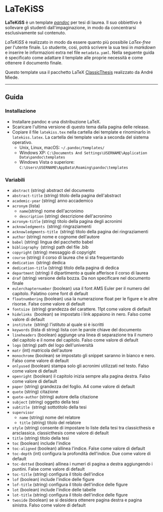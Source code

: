 # LaTeKiSS

**LaTeKiSS** è un template *[pandoc][]* per tesi di laurea. Il suo obbiettivo è sollevare gli studenti dall'impaginazione, in modo da concentrarsi esclusivamente sul contenuto.

*LaTeKiSS* è realizzato in modo da essere quanto più possibile *LaTex-free* per l'utente finale. Lo studente, così, potrà scrivere la sua tesi in *markdown* e inserire le informazioni extra nel file `metadata.yaml`.
Nella seguente guida è specificato come adattare il template alle proprie necessità e come ottenere il documento finale.

Questo template usa il pacchetto LaTeX [ClassicThesis][classicthesis] realizzato da André Miede.

---

## Guida

### Installazione

- Installare pandoc e una distribuzione LaTeX.
- Scaricare l'ultima versione di questo tema dalla pagina delle release.
- Copiare il file `latekiss.tex` nella cartella dei template e rinominarlo in `latekiss.latex`. La cartella dei template varia a seconda del sistema operativo.
  - Unix, Linux, macOS: `~/.pandoc/templates/`
  - Windows XP: `C:\Documents And Settings\USERNAME\Application Data\pandoc\templates`
  - Windows Vista o superiore: `C:\Users\USERNAME\AppData\Roaming\pandoc\templates`

### Variabili

- `abstract` (string)
  abstract del documento
- `abstract-title` (string)
  titolo della pagina dell'abstract
- `academic-year` (string)
  anno accademico
- `acronym` (lista)
  - `name`(string)
  nome dell'acronimo
  - `description` (string)
  descrizione dell'acronimo
- `acronym-title` (string)
  titolo della pagina degli acronimi
- `acknowledgments `(string)
  ringraziamenti
- `acknowledgments-title `(string)
  titolo della pagina dei ringraziamenti
- `author` (string)
  nome e cognome dell'autore
- `babel` (string)
  lingua del pacchetto babel
- `bibliography `(string)
  path del file .bib
- `copyright` (string)
  messaggio di copyright
- `course` (string)
  il corso di laurea che si sta frequentando
- `dedication `(string)
  dedica
- `dedication-title` (string)
  titolo della pagina di dedica
- `department` (string)
  il dipartimento a quale afferisce il corso di laurea
- `draf` (string)
  versione della bozza. Da non specificare nel documento finale
- `eulerchapternumber` (boolean)
  usa il font AMS Euler per il numero del capitolo. Palatino come font di default
- `floatnumbering` (boolean)
  usa la numerazione float per le figure e le altre risorse. False come valore di default
- `fontsize `(string)
  grandezza del carattere. 11pt come valore di default
- `hidelinks `(boolean)
  se impostato i link appaiono in nero. Falso come valore di default
- `institute `(string)
  l'istituto al quale si è iscritti
- `keywords` (lista di string)
  lista con le parole chiave del documento
- `lineheaders` (boolean)
  aggiunge una linea di separazione tra il numero del capitolo e il nome del capitolo. Falso come valore di default
- `logo` (string)
  path del logo dell'università
- `matr` (int)
  matricola dell'autore
- `monochrome` (boolean)
  se impostato gli snippet saranno in bianco e nero. Falso come valore di default
- `onlyused` (boolean)
  stampa solo gli acronimi utilizzati nel testo. Falso come valore di default
- `openright` (boolean)
  il capitolo inizia sempre alla pagina destra. Falso come valore di default
- `paper` (string)
  grandezza del foglio. A4 come valore di default
- `quote` (string)
  citazione
- `quote-author` (string)
  autore della citazione
- `subject` (string)
  oggetto della tesi
- `subtitle `(string)
  sottotitolo della tesi
- `supervisor`
  - `name` (string)
    nome del relatore
  - `title` (string)
    titolo del relatore
- `style` (string)
  consente di impostare lo liste della tesi tra classicthesis e arsclassica. classicthesis come valore di default
- `title` (string)
  titolo della tesi
- `toc` (boolean)
  include l'indice
- `toc-aligned` (boolean)
  allinea l'indice. False come valore di default
- `toc-depth` (int)
  configura la profondità dell'indice. Due come valore di default
- `toc-dotted` (boolean)
  allinea i numeri di pagina a destra aggiungendo i puntini. False come valore di default
- `toc-title` (string)
  configura il titolo dell'indice
- `lof` (boolean)
  include l'indice delle figure
- `lof-title` (string)
  configura il titolo dell'indice delle figure
- `lot` (boolean)
  include l'indice delle tabelle
- `lot-title` (string)
  configura il titolo dell'indice delle figure
- `twoside` (boolean)
  se si desidera ottenere pagina destra e pagina sinistra. Falso come valore di default

[pandoc]: https://pandoc.org/

[classicthesis]: https://bitbucket.org/amiede/classicthesis/wiki/Home
